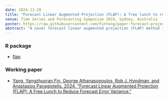 ```yaml
---
date: 2024-11-29
title: "Forecast Linear Augmented Projection (FLAP): A free lunch to reduce forecast error variance"
venue: Time Series and Forecasting Symposium 2024, Sydney, Australia
poster: https://raw.githubusercontent.com/FinYang/paper-forecast-projection/main/poster/flap-poster.pdf
abstract: "A novel forecast linear augmented projection (FLAP) method is introduced, which reduces the forecast error variance of any unbiased multivariate forecast without introducing bias. The method first constructs new component series which are linear combinations of the original series. Forecasts are then generated for both the original and component series. Finally, the full vector of forecasts is projected onto a linear subspace where the constraints implied by the combination weights hold. It is proven that the trace of the forecast error variance is non-increasing with the number of components, and mild conditions are established for which it is strictly decreasing. It is also shown that the proposed method achieves maximum forecast error variance reduction among linear projection methods. The theoretical results are validated through simulations and two empirical applications based on Australian tourism and FRED-MD data. Notably, using FLAP with Principal Component Analysis (PCA) to construct the new series leads to substantial forecast error variance reduction."
---
```


### R package

* [flap](https://github.com/FinYang/flap)

### Working paper

* [Yang, Yangzhuoran Fin, George Athanasopoulos, Rob J. Hyndman, and Anastasios Panagiotelis. 2024. "Forecast Linear Augmented Projection (FLAP): A Free Lunch to Reduce Forecast Error Variance."](/publication/flap/)

